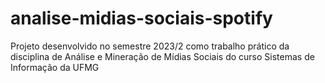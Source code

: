 # analise-midias-sociais-spotify
Projeto desenvolvido no semestre 2023/2 como trabalho prático da disciplina de Análise e Mineração de Mídias Sociais do curso Sistemas de Informação da UFMG
